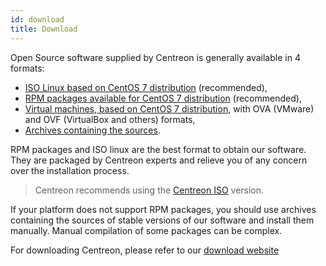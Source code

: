 ```yaml
---
id: download
title: Download
---
```


Open Source software supplied by Centreon is generally available in 4 formats:

* [ISO Linux based on CentOS 7 distribution](https://download.centreon.com) (recommended),
* [RPM packages available for CentOS 7 distribution](https://download.centreon.com) (recommended),
* [Virtual machines, based on CentOS 7 distribution](https://download.centreon.com), with OVA (VMware) and OVF (VirtualBox and others) formats,
* [Archives containing the sources](https://download.centreon.com).

RPM packages and ISO linux are the best format to obtain our software. They are packaged by Centreon experts and relieve
you of any concern over the installation process.

> Centreon recommends using the [Centreon ISO](installation-of-a-central-server/using-centreon-iso.html) version.

If your platform does not support RPM packages, you should use archives containing the sources of stable versions of
our software and install them manually. Manual compilation of some packages can be complex.

For downloading Centreon, please refer to our [download website](https://download.centreon.com)
